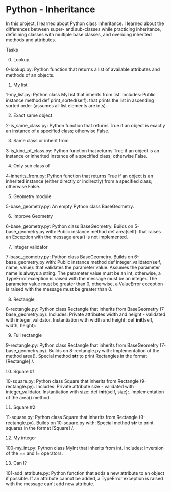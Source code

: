 # Python - Inheritance

In this project, I learned about Python class inheritance. I learned about the differences between super- and sub-classes while practicing inheritance, definining classes with multiple base classes, and overiding inherited methods and attributes.


Tasks

0. Lookup

0-lookup.py: Python function that returns a list of available attributes and methods of an objects.


1. My list

1-my_list.py: Python class MyList that inherits from list. Includes:
Public instance method def print_sorted(self): that prints the list in ascending sorted order (assumes all list elements are ints).


2. Exact same object

2-is_same_class.py: Python function that returns True if an object is exactly an instance of a specified class; otherwise False.


3. Same class or inherit from

3-is_kind_of_class.py: Python function that returns True if an object is an instance or inherited instance of a specified class; otherwise False.


4. Only sub class of

4-inherits_from.py: Python function that returns True if an object is an inherited instance (either directly or indirectly) from a specified class; otherwise False.


5. Geometry module

5-base_geometry.py: An empty Python class BaseGeometry.


6. Improve Geometry

6-base_geometry.py: Python class BaseGeometry. Builds on 5-base_geometry.py with:
Public instance method def area(self): that raises an Exception with the message area() is not implemented.


7. Integer validator

7-base_geometry.py: Python class BaseGeometry. Builds on 6-base_geometry.py with:
Public instance method def integer_validator(self, name, value): that validates the parameter value.
Assumes the parameter name is always a string.
The parameter value must be an int, otherwise, a TypeError exception is raised with the message <name> must be an integer.
The parameter value must be greater than 0, otherwise, a ValueError exception is raised with the message <value> must be greater than 0.


8. Rectangle

8-rectangle.py: Python class Rectangle that inherits from BaseGeometry (7-base_geometry.py). Includes:
Private attributes width and height - validated with integer_validator.
Instantiation with width and height: def __init__(self, width, height):


9. Full rectangle

9-rectangle.py: Python class Rectangle that inherits from BaseGeometry (7-base_geometry.py). Builds on 8-rectangle.py with:
Implementation of the method area().
Special method __str__ to print Rectangles in the format [Rectangle] <width>/<height>.


10. Square #1

10-square.py: Python class Square that inherits from Rectangle (9-rectangle.py). Includes:
Private attribute size - validated with integer_validator.
Instantiation with size: def __init__(self, size):.
Implementation of the area() method.


11. Square #2

11-square.py: Python class Square that inherits from Rectangle (9-rectangle.py). Builds on 10-square.py with:
Special method __str__ to print squares in the format [Square] <width>/<height>.


12. My integer

100-my_int.py: Python class MyInt that inherits from int. Includes:
Inversion of the == and != operators.


13. Can I?

101-add_attribute.py: Python function that adds a new attribute to an object if possible.
If an attribute cannot be added, a TypeError exception is raised with the message can't add new attribute.

